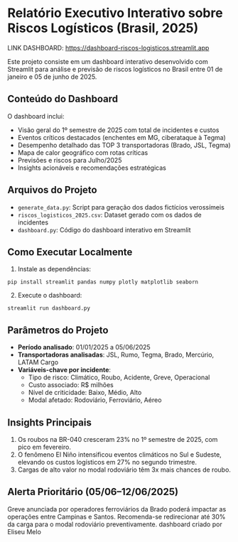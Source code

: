 # Relatório Executivo Interativo sobre Riscos Logísticos (Brasil, 2025)

LINK DASHBOARD: https://dashboard-riscos-logisticos.streamlit.app

Este projeto consiste em um dashboard interativo desenvolvido com Streamlit para análise e previsão de riscos logísticos no Brasil entre 01 de janeiro e 05 de junho de 2025.

## Conteúdo do Dashboard

O dashboard inclui:
- Visão geral do 1º semestre de 2025 com total de incidentes e custos
- Eventos críticos destacados (enchentes em MG, ciberataque à Tegma)
- Desempenho detalhado das TOP 3 transportadoras (Brado, JSL, Tegma)
- Mapa de calor geográfico com rotas críticas
- Previsões e riscos para Julho/2025
- Insights acionáveis e recomendações estratégicas

## Arquivos do Projeto

- `generate_data.py`: Script para geração dos dados fictícios verossímeis
- `riscos_logisticos_2025.csv`: Dataset gerado com os dados de incidentes
- `dashboard.py`: Código do dashboard interativo em Streamlit

## Como Executar Localmente

1. Instale as dependências:
```
pip install streamlit pandas numpy plotly matplotlib seaborn
```

2. Execute o dashboard:
```
streamlit run dashboard.py
```

## Parâmetros do Projeto

- **Período analisado**: 01/01/2025 a 05/06/2025
- **Transportadoras analisadas**: JSL, Rumo, Tegma, Brado, Mercúrio, LATAM Cargo
- **Variáveis-chave por incidente**:
  - Tipo de risco: Climático, Roubo, Acidente, Greve, Operacional
  - Custo associado: R$ milhões
  - Nível de criticidade: Baixo, Médio, Alto
  - Modal afetado: Rodoviário, Ferroviário, Aéreo

## Insights Principais

1. Os roubos na BR-040 cresceram 23% no 1º semestre de 2025, com pico em fevereiro.
2. O fenômeno El Niño intensificou eventos climáticos no Sul e Sudeste, elevando os custos logísticos em 27% no segundo trimestre.
3. Cargas de alto valor no modal rodoviário têm 3x mais chances de roubo.

## Alerta Prioritário (05/06–12/06/2025)

Greve anunciada por operadores ferroviários da Brado poderá impactar as operações entre Campinas e Santos. Recomenda-se redirecionar até 30% da carga para o modal rodoviário preventivamente.
dashboard criado por Eliseu Melo
